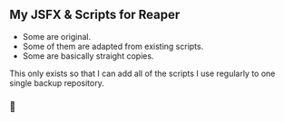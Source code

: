 ## My JSFX & Scripts for Reaper

* Some are original.  
* Some of them are adapted from existing scripts.  
* Some are basically straight copies.  

This only exists so that I can add all of the scripts I use regularly to one single backup repository.

### :clap:
